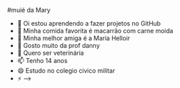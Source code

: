 #muié da Mary
- 🔭 Oi estou aprendendo a fazer projetos no GitHub
- 🌱 Minha comida favorita é macarrão com carne moida
- 👯 Minha melhor amiga é a Maria Helloir
- 🤔 Gosto muito da prof danny
- 💬 Quero ser veterinária
- 📫 Tenho 14 anos
- 😄 Estudo no colegio civico militar 
- ⚡ 
-->
